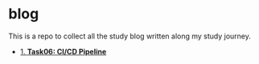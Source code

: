 # blog
This is a repo to collect all the study blog written along my study journey. 


- [1. **Task06: CI/CD Pipeline**](https://github.com/y25xiang/NLP-/blob/master/NLP学习打卡Task%2006.md)
